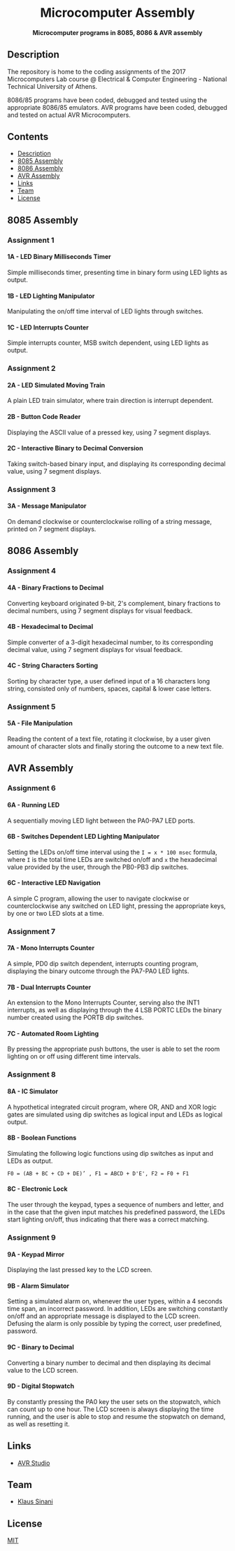 <h1 align="center">
  Microcomputer Assembly
</h1>

<h4 align="center">
  Microcomputer programs in 8085, 8086 & AVR assembly
</h4>

## Description

The repository is home to the coding assignments of the 2017 Microcomputers Lab course @ Electrical & Computer Engineering - National Technical University of Athens.

8086/85 programs have been coded, debugged and tested using the appropriate 8086/85 emulators. AVR programs have been coded, debugged and tested on actual AVR Microcomputers.

## Contents

- [Description](#description)
- [8085 Assembly](#8085-assembly)
- [8086 Assembly](#8086-assembly)
- [AVR Assembly](#avr-assembly)
- [Links](#links)
- [Team](#team)
- [License](#license)

## 8085 Assembly

### Assignment 1

#### 1A - LED Binary Milliseconds Timer

Simple milliseconds timer, presenting time in binary form using LED lights as output.

#### 1B - LED Lighting Manipulator

Manipulating the on/off time interval of LED lights through switches.

#### 1C - LED Interrupts Counter

Simple interrupts counter, MSB switch dependent, using LED lights as output.

### Assignment 2

#### 2A - LED Simulated Moving Train

A plain LED train simulator, where train direction is interrupt dependent.

#### 2B - Button Code Reader

Displaying the ASCII value of a pressed key, using 7 segment displays.

#### 2C - Interactive Binary to Decimal Conversion

Taking switch-based binary input, and displaying its corresponding decimal value, using 7 segment displays.

### Assignment 3

#### 3A - Message Manipulator

On demand clockwise or counterclockwise rolling of a string message, printed on 7 segment displays.

## 8086 Assembly

### Assignment 4

#### 4A - Binary Fractions to Decimal

Converting keyboard originated 9-bit, 2's complement, binary fractions to decimal numbers, using 7 segment displays for visual feedback.

#### 4B - Hexadecimal to Decimal

Simple converter of a 3-digit hexadecimal number, to its corresponding decimal value, using 7 segment displays for visual feedback.

#### 4C - String Characters Sorting

Sorting by character type, a user defined input of a 16 characters long string, consisted only of numbers, spaces, capital & lower case letters.

### Assignment 5

#### 5A - File Manipulation

Reading the content of a text file, rotating it clockwise, by a user given amount of character slots and finally storing the outcome to a new text file.

## AVR Assembly

### Assignment 6

#### 6A - Running LED

A sequentially moving LED light between the PA0-PA7 LED ports.

#### 6B - Switches Dependent LED Lighting Manipulator

Setting the LEDs on/off time interval using the `I = x * 100 msec` formula, where `I` is the total time LEDs are switched on/off and `x` the hexadecimal value provided by the user, through the PB0-PB3 dip switches.

#### 6C - Interactive LED Navigation

A simple C program, allowing the user to navigate clockwise or counterclockwise any switched on LED light, pressing the appropriate keys, by one or two LED slots at a time.

### Assignment 7

#### 7A - Mono Interrupts Counter

A simple, PD0 dip switch dependent, interrupts counting program, displaying the binary outcome through the PA7-PA0 LED lights.

#### 7B - Dual Interrupts Counter

An extension to the Mono Interrupts Counter, serving also the INT1 interrupts, as well as displaying through the 4 LSB PORTC LEDs the binary number created using the PORTB dip switches.

#### 7C - Automated Room Lighting

By pressing the appropriate push buttons, the user is able to set the room lighting on or off using different time intervals.

### Assignment 8

#### 8A - IC Simulator

A hypothetical integrated circuit program, where OR, AND and XOR logic gates are simulated using dip switches as logical input and LEDs as logical output.

#### 8B - Boolean Functions

Simulating the following logic functions using dip switches as input and LEDs as output.

```
F0 = (AB + BC + CD + DΕ)’ , F1 = ABCD + D'E', F2 = F0 + F1
```

#### 8C - Electronic Lock

The user through the keypad, types a sequence of numbers and letter, and in the case that the given input matches his predefined password, the LEDs start lighting on/off, thus indicating that there was a correct matching.

### Assignment 9

#### 9A - Keypad Mirror

Displaying the last pressed key to the LCD screen.

#### 9B - Alarm Simulator

Setting a simulated alarm on, whenever the user types, within a 4 seconds time span, an incorrect password. In addition, LEDs are switching constantly on/off and an appropriate message is displayed to the LCD screen. Defusing the alarm is only possible by typing the correct, user predefined, password.

#### 9C - Binary to Decimal

Converting a binary number to decimal and then displaying its decimal value to the LCD screen.

#### 9D - Digital Stopwatch

By constantly pressing the PA0 key the user sets on the stopwatch, which can count up to one hour. The LCD screen is always displaying the time running, and the user is able to stop and resume the stopwatch on demand, as well as resetting it.

## Links

- [AVR Studio](http://www.atmel.com/tools/ATMELSTUDIO.aspx)

## Team

- [Klaus Sinani](https://github.com/klaussinani)

## License

[MIT](https://github.com/klaussinani/microcomputer-assembly/blob/master/license.md)
